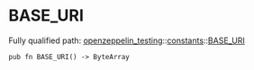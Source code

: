 # BASE_URI

Fully qualified path: [openzeppelin_testing](./openzeppelin_testing.md)::[constants](./openzeppelin_testing-constants.md)::[BASE_URI](./openzeppelin_testing-constants-BASE_URI.md)

<pre><code class="language-cairo">pub fn BASE_URI() -&gt; ByteArray</code></pre>

